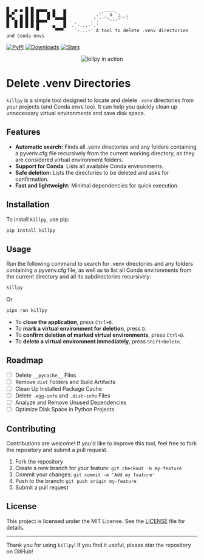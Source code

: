 <div align="center">

</div>

```plaintext
█  ▄ ▄ █ █ ▄▄▄▄  ▄   ▄              ____
█▄▀  ▄ █ █ █   █ █   █           .'`_ o `;__,
█ ▀▄ █ █ █ █▄▄▄▀  ▀▀▀█ .       .'.'` '---'  '
█  █ █ █ █ █     ▄   █  .`-...-'.'
           ▀      ▀▀▀    `-...-' A tool to delete .venv directories and Conda envs
```

[![PyPI](https://img.shields.io/pypi/v/killpy.svg)](https://pypi.org/project/killpy/)
[![Downloads](https://static.pepy.tech/personalized-badge/killpy?period=month&units=international_system&left_color=grey&right_color=blue&left_text=PyPi%20Downloads)](https://pepy.tech/project/killpy)
[![Stars](https://img.shields.io/github/stars/Tlaloc-Es/killpy?color=yellow&style=flat)](https://github.com/Tlaloc-Es/killpy/stargazers)

<div align="center">

![killpy in action](show.gif)

</div>

# Delete .venv Directories

`killpy` is a simple tool designed to locate and delete `.venv` directories from your projects (and Conda envs too). It can help you quickly clean up unnecessary virtual environments and save disk space.

## Features

- **Automatic search:** Finds all .venv directories and any folders containing a pyvenv.cfg file recursively from the current working directory, as they are considered virtual environment folders.
- **Support for Conda**: Lists all available Conda environments.
- **Safe deletion:** Lists the directories to be deleted and asks for confirmation.
- **Fast and lightweight:** Minimal dependencies for quick execution.

## Installation

To install `killpy`, use pip:

```bash
pip install killpy
```

## Usage

Run the following command to search for .venv directories and any folders containing a pyvenv.cfg file, as well as to list all Conda environments from the current directory and all its subdirectories recursively:

```bash
killpy
```

Or

```bash
pipx run killpy
```

- To **close the application**, press `Ctrl+Q`.
- To **mark a virtual environment for deletion**, press `D`.
- To **confirm deletion of marked virtual environments**, press `Ctrl+D`.
- To **delete a virtual environment immediately**, press `Shift+Delete`.

## Roadmap

- [ ] Delete `__pycache__` Files
- [ ] Remove `dist` Folders and Build Artifacts
- [ ] Clean Up Installed Package Cache
- [ ] Delete `.egg-info` and `.dist-info` Files
- [ ] Analyze and Remove Unused Dependencies
- [ ] Optimize Disk Space in Python Projects

## Contributing

Contributions are welcome! If you'd like to improve this tool, feel free to fork the repository and submit a pull request.

1. Fork the repository
1. Create a new branch for your feature: `git checkout -b my-feature`
1. Commit your changes: `git commit -m 'Add my feature'`
1. Push to the branch: `git push origin my-feature`
1. Submit a pull request

## License

This project is licensed under the MIT License. See the [LICENSE](LICENSE) file for details.

______________________________________________________________________

Thank you for using `killpy`! If you find it useful, please star the repository on GitHub!
